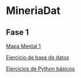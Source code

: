 # MineriaDat

## Fase 1

[Mapa Mental 1](https://github.com/CarlosMorales04/MineriaDat/blob/main/MapaMental_1_1857712.pdf)

[Ejercicio de base de datos](https://github.com/Ale-MR-22/FCFM-MINERIA-DE-DATOS-AMR/blob/main/Equipo_9-EjercicioBaseDeDatos.pdf)

[Ejercicios de Python básicos](https://github.com/CarlosMorales04/MineriaDat/blob/main/Ej_Python_1857712.ipynb)
